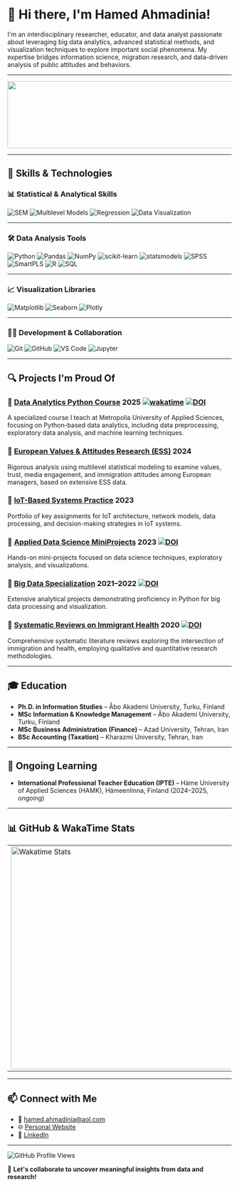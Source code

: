 # 👋 Hi there, I'm Hamed Ahmadinia!

I'm an interdisciplinary researcher, educator, and data analyst passionate about leveraging big data analytics, advanced statistical methods, and visualization techniques to explore important social phenomena. My expertise bridges information science, migration research, and data-driven analysis of public attitudes and behaviors.

---

<img src="https://github.com/user-attachments/assets/b7111214-30ff-43a8-9bdc-cd98147480bf" style="pointer-events: none; cursor: default;" width="1000px" height="150px">

---

## 🚀 Skills & Technologies

### 📊 Statistical & Analytical Skills  
![SEM](https://img.shields.io/badge/SEM-Structural%20Equation%20Modeling-blue)
![Multilevel Models](https://img.shields.io/badge/Multilevel_Models-Mixed--Effects_Models-orange)
![Regression](https://img.shields.io/badge/Regression-OLS%2C%20Linear%2C%20Stepwise-brightgreen)
![Data Visualization](https://img.shields.io/badge/Data_Visualization-EDA%2C%20Dashboards-blueviolet)

---

### 🛠️ Data Analysis Tools  
![Python](https://img.shields.io/badge/Python-3776AB?style=flat&logo=python&logoColor=white)
![Pandas](https://img.shields.io/badge/Pandas-150458?style=flat&logo=pandas&logoColor=white)
![NumPy](https://img.shields.io/badge/NumPy-013243?style=flat&logo=numpy&logoColor=white)
![scikit-learn](https://img.shields.io/badge/scikit--learn-F7931E?style=flat&logo=scikitlearn&logoColor=white)
![statsmodels](https://img.shields.io/badge/statsmodels-OpenSource-informational)
![SPSS](https://img.shields.io/badge/SPSS-IBM-blue)
![SmartPLS](https://img.shields.io/badge/SmartPLS-Path_Modeling-lightgrey)
![R](https://img.shields.io/badge/R-276DC3?style=flat&logo=r&logoColor=white)
![SQL](https://img.shields.io/badge/SQL-Data_Querying-9c27b0)

---

### 📈 Visualization Libraries  
![Matplotlib](https://img.shields.io/badge/Matplotlib-007acc?style=flat&logo=matplotlib&logoColor=white)
![Seaborn](https://img.shields.io/badge/Seaborn-Deep%20Statistical%20Graphs-teal)
![Plotly](https://img.shields.io/badge/Plotly-3f4f75?style=flat&logo=plotly&logoColor=white)

---

### 🧑‍💻 Development & Collaboration  
![Git](https://img.shields.io/badge/Git-F05032?style=flat&logo=git&logoColor=white)
![GitHub](https://img.shields.io/badge/GitHub-181717?style=flat&logo=github&logoColor=white)
![VS Code](https://img.shields.io/badge/VS_Code-007ACC?style=flat&logo=visual-studio-code&logoColor=white)
![Jupyter](https://img.shields.io/badge/Jupyter-F37626?style=flat&logo=jupyter&logoColor=white)

---

## 🔍 Projects I'm Proud Of

### 📌 [Data Analytics Python Course](https://github.com/Hamed-Ahmadinia/data-analytics-python-course) 2025  [![wakatime](https://wakatime.com/badge/github/Hamed-Ahmadinia/data-analytics-python-course.svg)](https://wakatime.com/badge/github/Hamed-Ahmadinia/data-analytics-python-course) [![DOI](https://zenodo.org/badge/944119282.svg)](https://doi.org/10.5281/zenodo.15254795)
A specialized course I teach at Metropolia University of Applied Sciences, focusing on Python-based data analytics, including data preprocessing, exploratory data analysis, and machine learning techniques.

### 📌 [European Values & Attitudes Research (ESS)](https://github.com/Hamed-Ahmadinia/ESS_Human_Values_Research) 2024
Rigorous analysis using multilevel statistical modeling to examine values, trust, media engagement, and immigration attitudes among European managers, based on extensive ESS data.

### 📌 [IoT-Based Systems Practice](https://github.com/Hamed-Ahmadinia/IoT-Systems-Practicals-2023) 2023  
Portfolio of key assignments for IoT architecture, network models, data processing, and decision-making strategies in IoT systems.

### 📌 [Applied Data Science MiniProjects](https://github.com/Hamed-Ahmadinia/Applied-Data-Science-MiniProjects) 2023 [![DOI](https://zenodo.org/badge/869425804.svg)](https://doi.org/10.5281/zenodo.15254860)
Hands-on mini-projects focused on data science techniques, exploratory analysis, and visualizations.

### 📌 [Big Data Specialization](https://github.com/Hamed-Ahmadinia/Bigdata-Specialization_2021-2022) 2021–2022 [![DOI](https://zenodo.org/badge/425120952.svg)](https://doi.org/10.5281/zenodo.15254849)
Extensive analytical projects demonstrating proficiency in Python for big data processing and visualization.

### 📌 [Systematic Reviews on Immigrant Health](https://github.com/Hamed-Ahmadinia/Systematic-Reviews-Immigrant-Health_2020_2023) 2020  [![DOI](https://zenodo.org/badge/758016727.svg)](https://doi.org/10.5281/zenodo.15254828)
Comprehensive systematic literature reviews exploring the intersection of immigration and health, employing qualitative and quantitative research methodologies.

---

## 🎓 Education

- **Ph.D. in Information Studies** – Åbo Akademi University, Turku, Finland  
- **MSc Information & Knowledge Management** – Åbo Akademi University, Turku, Finland  
- **MSc Business Administration (Finance)** – Azad University, Tehran, Iran  
- **BSc Accounting (Taxation)** – Kharazmi University, Tehran, Iran  

---

## 📘 Ongoing Learning

- **International Professional Teacher Education (IPTE)** – Häme University of Applied Sciences (HAMK), Hämeenlinna, Finland (2024–2025, ongoing)

---

## 📊 GitHub & WakaTime Stats

<table>
  <tr>
    <td>
      <img src="https://wakatime.com/share/@eff3b53b-fa83-46cd-916a-0ee2875d31b6/2e1584da-77a0-41af-96db-d145a22d6617.svg" width="500px" alt="Wakatime Stats"/>
    </td>
    <td>
      <img src="https://github-readme-stats.vercel.app/api?username=Hamed-Ahmadinia&show_icons=true&theme=radical" width="500px" alt="GitHub Stats"/>
    </td>
    <td>
      <img src="https://github-readme-stats.vercel.app/api/top-langs/?username=Hamed-Ahmadinia&layout=compact&theme=radical" width="500px" alt="Top Languages"/>
    </td>
  </tr>
</table>

---

## 📫 Connect with Me

- 📧 [hamed.ahmadinia@aol.com](mailto:hamed.ahmadinia@aol.com)  
- 🌐 [Personal Website](https://www.ahmadinia.fi)  
- 🔗 [LinkedIn](https://www.linkedin.com/in/hamed-ahmadinia/)

---

![GitHub Profile Views](https://komarev.com/ghpvc/?username=Hamed-Ahmadinia&color=brightgreen)

🚀 **Let's collaborate to uncover meaningful insights from data and research!**

